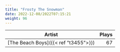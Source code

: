 ```yaml
---
title: "Frosty The Snowman"
date: 2022-12-08/2022T07:15:21
weight: 96
---
```




 Artist | Plays 
----- | -----:
[The Beach Boys]({{< ref "t3455">}}) | 67
